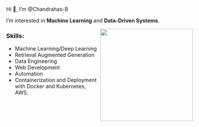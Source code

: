 <p>Hi 👋, I’m @Chandrahas-B </p>
<p>I’m interested in <b>Machine Learning</b> and <b>Data-Driven Systems</b>. </p>


<img align='right' width="250" src= "https://github.com/Chandrahas-B/Chandrahas-B/assets/84665480/b89e44dd-161f-4def-90aa-8d8ea4c1548c">
<h3> Skills:</h3>

- Machine Learning/Deep Learning
- Retrieval Augmented Generation
- Data Engineering
- Web Development
- Automation
- Containerization and Deployment with Docker and Kubernetes, AWS.
